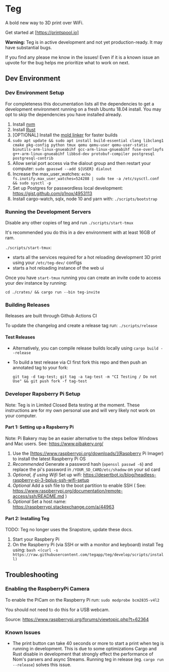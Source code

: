 # Teg

A bold new way to 3D print over WiFi.

Get started at [https://printspool.io]

**Warning:** Teg is in active development and not yet production-ready. It may have substantial bugs.

If you find any please me know in the issues! Even if it is a known issue an upvote for the bug helps me prioritize what to work on next.


## Dev Environment

### Dev Environment Setup

For completeness this documentation lists all the dependencies to get a development environment running on a fresh Ubuntu 18.04 install. You may opt to skip the dependencies you have installed already.

1. Install [nvm](https://github.com/creationix/nvm)
2. Install [Rust](https://rustup.rs/)
3. [OPTIONAL] Install the [mold linker](https://github.com/rui314/mold) for faster builds
3. `sudo apt update && sudo apt install build-essential clang libclang1 cmake pkg-config python tmux qemu qemu-user qemu-user-static binutils-arm-linux-gnueabihf gcc-arm-linux-gnueabihf fuse-overlayfs g++-arm-linux-gnueabihf libbsd-dev protobuf-compiler postgresql postgresql-contrib`
5. Allow serial port access via the dialout group and then restart your computer: `sudo gpasswd --add ${USER} dialout`
6. Increase the max_user_watches: `echo fs.inotify.max_user_watches=524288 | sudo tee -a /etc/sysctl.conf && sudo sysctl -p`
8. Set up Postgres for passwordless local development: https://gist.github.com/p1nox/4953113
7. Install cargo-watch, sqlx, node 10 and yarn with: `./scripts/bootstrap`


### Running the Development Servers

Disable any other copies of teg and run `./scripts/start-tmux`

It's recommended you do this in a dev environment with at least 16GB of ram.

`./scripts/start-tmux`:

- starts all the services required for a hot reloading development 3D print using your `/etc/teg-dev/` configs
- starts a hot reloading instance of the web ui

Once you have `start-tmux` running you can create an invite code to access your dev instance by running:

`cd ./crates/ && cargo run --bin teg-invite`


### Building Releases

Releases are built through Github Actions CI

To update the changelog and create a release tag run: `./scripts/release`

#### Test Releases

- Alternatively, you can compile release builds locally using `cargo build --release`
- To build a test release via CI first fork this repo and then push an annotated tag to your fork:

  `git tag -d tag-test; git tag -a tag-test -m "CI Testing / Do not Use" && git push fork -f tag-test`

### Developer Rapsberry Pi Setup

Note: Teg is in Limited Closed Beta testing at the moment. These instructions are for my own personal use and will very likely not work on your computer.

#### Part 1: Setting up a Rapsberry Pi

Note: Pi Bakery may be an easier alternative to the steps bellow Windows and Mac users. See: https://www.pibakery.org/

1. Use the [https://www.raspberrypi.org/downloads/](Raspberry Pi Imager) to install the latest Raspberry Pi OS
2. *Recommended* Generate a password hash (`openssl passwd -6`) and replace the pi's password in `/YOUR_SD_CARD/etc/shadow` on your sd card
3. *Optional, if using Wifi* Set up wifi: https://desertbot.io/blog/headless-raspberry-pi-3-bplus-ssh-wifi-setup
4. *Optional* Add a ssh file to the boot partition to enable SSH ( See: https://www.raspberrypi.org/documentation/remote-access/ssh/README.md )
5. *Optional* Set a host name: https://raspberrypi.stackexchange.com/a/44963

#### Part 2: Installing Teg
TODO: Teg no longer uses the Snapstore, update these docs.

1. Start your Raspbery Pi
2. On the Raspberry Pi (via SSH or with a monitor and keyboard) install Teg using:
  `bash <(curl -s https://raw.githubusercontent.com/tegapp/teg/develop/scripts/install)`

## Troubleshooting

### Enabling the RaspberryPi Camera

To enable the PiCam on the Raspberry Pi run: `sudo modprobe bcm2835-v4l2`

You should not need to do this for a USB webcam.

Source: https://www.raspberrypi.org/forums/viewtopic.php?t=62364

<!--
  TODO: I think the following information is out of date and no longer necessary to configure Teg:

  This will default the camera to 128x96px

  To increase the resolution run:

  `v4l2-ctl --set-fmt-video=width=1920,height=1088,pixelformat=4`

  ### Raspian

  Teg requires Raspbian Buster. To upgrade to Raspbian Buster see:

  https://www.raspberrypi.org/blog/buster-the-new-version-of-raspbian/
-->

### Known Issues

- The print button can take 40 seconds or more to start a print when teg is running in development. This is due to some optimizations Cargo and Rust disable in development that strongly effect the performance of Nom's parsers and async Streams. Running teg in release (eg. `cargo run --release`) solves this issue.
